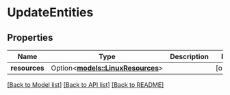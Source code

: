# UpdateEntities

## Properties

Name | Type | Description | Notes
------------ | ------------- | ------------- | -------------
**resources** | Option<[**models::LinuxResources**](LinuxResources.md)> |  | [optional]

[[Back to Model list]](../README.md#documentation-for-models) [[Back to API list]](../README.md#documentation-for-api-endpoints) [[Back to README]](../README.md)


